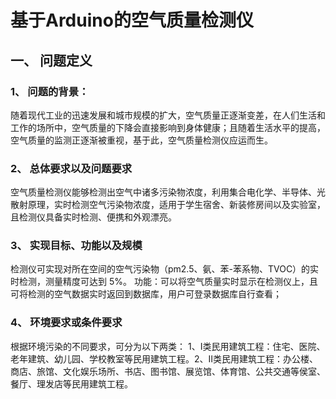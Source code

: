 # 基于Arduino的空气质量检测仪
## 一、	问题定义
### 1、	问题的背景：
随着现代工业的迅速发展和城市规模的扩大，空气质量正逐渐变差，在人们生活和工作的场所中，空气质量的下降会直接影响到身体健康；且随着生活水平的提高，空气质量的监测正逐渐被重视，基于此，空气质量检测仪应运而生。
### 2、	总体要求以及问题要求
空气质量检测仪能够检测出空气中诸多污染物浓度，利用集合电化学、半导体、光散射原理，实时检测空气污染物浓度，适用于学生宿舍、新装修房间以及实验室，且检测仪具备实时检测、便携和外观漂亮。
### 3、	实现目标、功能以及规模
检测仪可实现对所在空间的空气污染物（pm2.5、氨、苯-苯系物、TVOC）的实时检测，测量精度可达到 5%。
功能：可以将空气质量实时显示在检测仪上，且可将检测的空气数据实时返回到数据库，用户可登录数据库自行查看；
### 4、	环境要求或条件要求
根据环境污染的不同要求，可分为以下两类：
1、Ⅰ类民用建筑工程：住宅、医院、老年建筑、幼儿园、学校教室等民用建筑工程。2、Ⅱ类民用建筑工程：办公楼、商店、旅馆、文化娱乐场所、书店、图书馆、展览馆、体育馆、公共交通等侯室、餐厅、理发店等民用建筑工程。
